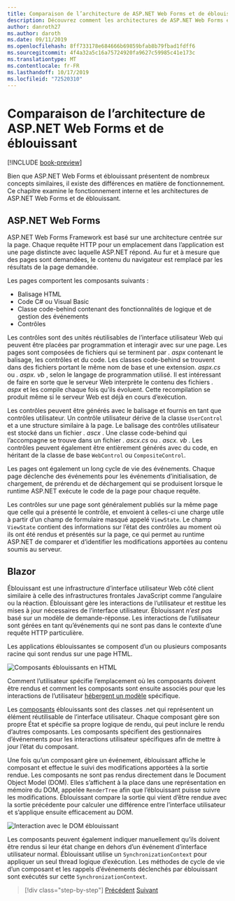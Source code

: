 ```yaml
---
title: Comparaison de l’architecture de ASP.NET Web Forms et de éblouissant
description: Découvrez comment les architectures de ASP.NET Web Forms et éblouissantes sont comparées.
author: danroth27
ms.author: daroth
ms.date: 09/11/2019
ms.openlocfilehash: 8ff733178e684666b69859bfab8b79fbad1fdff6
ms.sourcegitcommit: 4f4a32a5c16a75724920fa9627c59985c41e173c
ms.translationtype: MT
ms.contentlocale: fr-FR
ms.lasthandoff: 10/17/2019
ms.locfileid: "72520310"
---
```

# <a name="architecture-comparison-of-aspnet-web-forms-and-blazor"></a>Comparaison de l’architecture de ASP.NET Web Forms et de éblouissant

[!INCLUDE [book-preview](../../../includes/book-preview.md)]

Bien que ASP.NET Web Forms et éblouissant présentent de nombreux concepts similaires, il existe des différences en matière de fonctionnement. Ce chapitre examine le fonctionnement interne et les architectures de ASP.NET Web Forms et de éblouissant.

## <a name="aspnet-web-forms"></a>ASP.NET Web Forms

ASP.NET Web Forms Framework est basé sur une architecture centrée sur la page. Chaque requête HTTP pour un emplacement dans l’application est une page distincte avec laquelle ASP.NET répond. Au fur et à mesure que des pages sont demandées, le contenu du navigateur est remplacé par les résultats de la page demandée.

Les pages comportent les composants suivants :

- Balisage HTML
- Code C# ou Visual Basic
- Classe code-behind contenant des fonctionnalités de logique et de gestion des événements
- Contrôles

Les contrôles sont des unités réutilisables de l’interface utilisateur Web qui peuvent être placées par programmation et interagir avec sur une page. Les pages sont composées de fichiers qui se terminent par *. aspx* contenant le balisage, les contrôles et du code. Les classes code-behind se trouvent dans des fichiers portant le même nom de base et une extension. *aspx.cs* ou *. aspx. vb* , selon le langage de programmation utilisé. Il est intéressant de faire en sorte que le serveur Web interprète le contenu des fichiers *. aspx* et les compile chaque fois qu’ils évoluent. Cette recompilation se produit même si le serveur Web est déjà en cours d’exécution.

Les contrôles peuvent être générés avec le balisage et fournis en tant que contrôles utilisateur. Un contrôle utilisateur dérive de la classe `UserControl` et a une structure similaire à la page. Le balisage des contrôles utilisateur est stocké dans un fichier *. ascx* . Une classe code-behind qui l’accompagne se trouve dans un fichier *. ascx.cs* ou *. ascx. vb* . Les contrôles peuvent également être entièrement générés avec du code, en héritant de la classe de base `WebControl` ou `CompositeControl`.

Les pages ont également un long cycle de vie des événements. Chaque page déclenche des événements pour les événements d’initialisation, de chargement, de prérendu et de déchargement qui se produisent lorsque le runtime ASP.NET exécute le code de la page pour chaque requête.

Les contrôles sur une page sont généralement publiés sur la même page que celle qui a présenté le contrôle, et envoient à celles-ci une charge utile à partir d’un champ de formulaire masqué appelé `ViewState`. Le champ `ViewState` contient des informations sur l’état des contrôles au moment où ils ont été rendus et présentés sur la page, ce qui permet au runtime ASP.NET de comparer et d’identifier les modifications apportées au contenu soumis au serveur.

## <a name="blazor"></a>Blazor

Éblouissant est une infrastructure d’interface utilisateur Web côté client similaire à celle des infrastructures frontales JavaScript comme l’angulaire ou la réaction. Éblouissant gère les interactions de l’utilisateur et restitue les mises à jour nécessaires de l’interface utilisateur. Éblouissant *n’est pas* basé sur un modèle de demande-réponse. Les interactions de l’utilisateur sont gérées en tant qu’événements qui ne sont pas dans le contexte d’une requête HTTP particulière.

Les applications éblouissantes se composent d’un ou plusieurs composants racine qui sont rendus sur une page HTML.

![Composants éblouissants en HTML](./media/architecture-comparison/blazor-components-in-html.png)

Comment l’utilisateur spécifie l’emplacement où les composants doivent être rendus et comment les composants sont ensuite associés pour que les interactions de l’utilisateur [hébergent un modèle](hosting-models.md) spécifique.

Les [composants](components.md) éblouissants sont des classes .net qui représentent un élément réutilisable de l’interface utilisateur. Chaque composant gère son propre État et spécifie sa propre logique de rendu, qui peut inclure le rendu d’autres composants. Les composants spécifient des gestionnaires d’événements pour les interactions utilisateur spécifiques afin de mettre à jour l’état du composant.

Une fois qu’un composant gère un événement, éblouissant affiche le composant et effectue le suivi des modifications apportées à la sortie rendue. Les composants ne sont pas rendus directement dans le Document Object Model (DOM). Elles s’affichent à la place dans une représentation en mémoire du DOM, appelée `RenderTree` afin que l’éblouissant puisse suivre les modifications. Éblouissant compare la sortie qui vient d’être rendue avec la sortie précédente pour calculer une différence entre l’interface utilisateur et s’applique ensuite efficacement au DOM.

![Interaction avec le DOM éblouissant](./media/architecture-comparison/blazor-dom-interaction.png)

Les composants peuvent également indiquer manuellement qu’ils doivent être rendus si leur état change en dehors d’un événement d’interface utilisateur normal. Éblouissant utilise un `SynchronizationContext` pour appliquer un seul thread logique d’exécution. Les méthodes de cycle de vie d’un composant et les rappels d’événements déclenchés par éblouissant sont exécutés sur cette `SynchronizationContext`.

>[!div class="step-by-step"]
>[Précédent](introduction.md)
>[Suivant](hosting-models.md)
